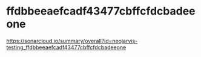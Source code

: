 # ffdbbeeaefcadf43477cbffcfdcbadeeone
https://sonarcloud.io/summary/overall?id=neojarvis-testing_ffdbbeeaefcadf43477cbffcfdcbadeeone
